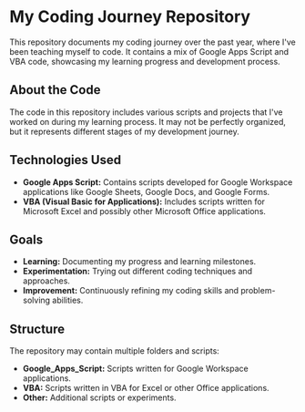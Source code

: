 # My Coding Journey Repository

This repository documents my coding journey over the past year, where I've been teaching myself to code. It contains a mix of Google Apps Script and VBA code, showcasing my learning progress and development process.

## About the Code

The code in this repository includes various scripts and projects that I've worked on during my learning process. It may not be perfectly organized, but it represents different stages of my development journey.

## Technologies Used

- **Google Apps Script:** Contains scripts developed for Google Workspace applications like Google Sheets, Google Docs, and Google Forms.
- **VBA (Visual Basic for Applications):** Includes scripts written for Microsoft Excel and possibly other Microsoft Office applications.

## Goals

- **Learning:** Documenting my progress and learning milestones.
- **Experimentation:** Trying out different coding techniques and approaches.
- **Improvement:** Continuously refining my coding skills and problem-solving abilities.

## Structure

The repository may contain multiple folders and scripts:
- **Google_Apps_Script:** Scripts written for Google Workspace applications.
- **VBA:** Scripts written in VBA for Excel or other Office applications.
- **Other:** Additional scripts or experiments.
